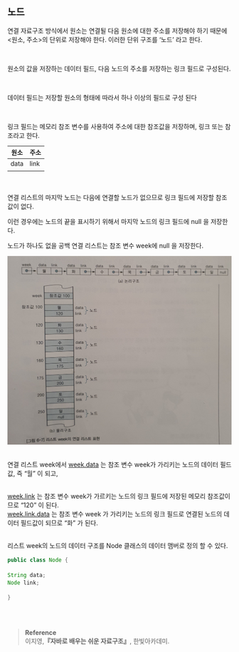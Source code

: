 ## 노드

연결 자료구조 방식에서 원소는 연결될 다음 원소에 대한 주소를 저장해야 하기 때문에<br/> <원소, 주소>의 단위로 저장해야 한다.  이러한 단위 구조를 ‘노드’ 라고 한다.

<br/>

원소의 값을 저장하는 데이터 필드, 다음 노드의 주소를 저장하는 링크 필드로 구성된다.

<br/>

데이터 필드는 저장할 원소의 형태에 따라서 하나 이상의 필드로 구성 된다

<br/>

링크 필드는 메모리 참조 변수를 사용하여 주소에 대한 참조값을 저장하며, 링크 또는 참조라고 한다.

| 원소 | 주소 |
| --- | --- |
| data | link |
|  |  |

<br/><br/>연결 리스트의 마지막 노드는 다음에 연결할 노드가 없으므로 링크 필드에 저장할 참조값이 없다.

이런 경우에는 노드의 끝을 표시하기 위해서 마지막 노드의 링크 필드에 null 을 저장한다.

노드가 하나도 없을 공백 연결 리스트는 참조 변수 week에 null 을 저장한다.

![이미지](/programming/img/연결구조.JPG)



<br/>연결 리스트 week에서 [week.data](http://week.data) 는 참조 변수 week가 가리키는 노드의 데이터 필드값, 즉 “월” 이 되고, 

<br/>[week.link](http://week.link) 는 참조 변수 week가 가르키는 노드의 링크 필드에 저장된 메모리 참조값이므로 “120” 이 된다. <br/>[week.link.data](http://week.link.data) 는 참조 변수 week 가 가리키는 노드의 링크 필드로 연결된 노드의 데이터 필드값이 되므로 “화” 가 된다. 

<br/>리스트 week의 노드의 데이터 구조를 Node 클래스의 데이터 맴버로 정의 할 수 있다.


```java
public class Node {
		
String data;
Node link;

}
```



<br/><br/>

>**Reference**
<br/>이지영,**『**자바로 배우는 쉬운 자료구조**』**, 한빛아카데미.